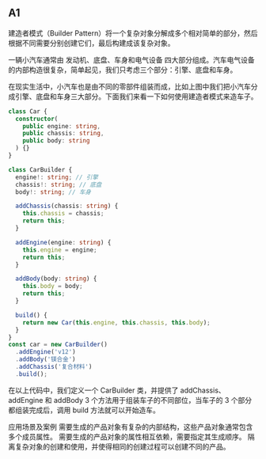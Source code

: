 ## A1
建造者模式（Builder Pattern）将一个复杂对象分解成多个相对简单的部分，然后根据不同需要分别创建它们，最后构建成该复杂对象。

一辆小汽车通常由 发动机、底盘、车身和电气设备 四大部分组成。汽车电气设备的内部构造很复杂，简单起见，我们只考虑三个部分：引擎、底盘和车身。

在现实生活中，小汽车也是由不同的零部件组装而成，比如上图中我们把小汽车分成引擎、底盘和车身三大部分。下面我们来看一下如何使用建造者模式来造车子。

```ts
class Car {
  constructor(
    public engine: string,
    public chassis: string, 
    public body: string
  ) {}
}

class CarBuilder {
  engine!: string; // 引擎
  chassis!: string; // 底盘
  body!: string; // 车身

  addChassis(chassis: string) {
    this.chassis = chassis;
    return this;
  }

  addEngine(engine: string) {
    this.engine = engine;
    return this;
  }

  addBody(body: string) {
    this.body = body;
    return this;
  }

  build() {
    return new Car(this.engine, this.chassis, this.body);
  }
}
const car = new CarBuilder()
  .addEngine('v12')
  .addBody('镁合金')
  .addChassis('复合材料')
  .build();
```
在以上代码中，我们定义一个 CarBuilder 类，并提供了 addChassis、addEngine 和 addBody 3 个方法用于组装车子的不同部位，当车子的 3 个部分都组装完成后，调用 build 方法就可以开始造车。

应用场景及案例
需要生成的产品对象有复杂的内部结构，这些产品对象通常包含多个成员属性。
需要生成的产品对象的属性相互依赖，需要指定其生成顺序。
隔离复杂对象的创建和使用，并使得相同的创建过程可以创建不同的产品。